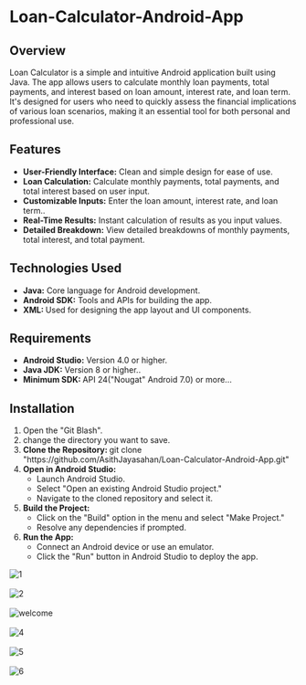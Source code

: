 # Loan-Calculator-Android-App

<h2>Overview</h2>
<p>Loan Calculator is a simple and intuitive Android application built using Java. The app allows users to calculate monthly loan payments, total payments, and interest based on loan amount, interest rate, and loan term. It's designed for users who need to quickly assess the financial implications of various loan scenarios, making it an essential tool for both personal and professional use.</p>

<h2>Features</h2>
<ul>
  <li><b>User-Friendly Interface:</b> Clean and simple design for ease of use.</li>
  <li><b>Loan Calculation:</b> Calculate monthly payments, total payments, and total interest based on user input.</li>
  <li><b>Customizable Inputs:</b> Enter the loan amount, interest rate, and loan term..</li>
  <li><b>Real-Time Results:</b> Instant calculation of results as you input values.</li>
  <li><b>Detailed Breakdown:</b> View detailed breakdowns of monthly payments, total interest, and total payment.</li>
</ul>

<h2>Technologies Used</h2>
<ul>
  <li><b>Java:</b> Core language for Android development.  </li>
  <li><b>Android SDK:</b> Tools and APIs for building the app.</li>
  <li><b>XML: </b> Used for designing the app layout and UI components.</li>
</ul>

<h2>Requirements</h2>
<ul>
  <li><b>Android Studio:</b> Version 4.0 or higher.</li>
  <li><b>Java JDK:</b> Version 8 or higher..</li>
  <li><b>Minimum SDK: </b> API 24("Nougat" Android 7.0) or more...</li>
</ul>


<h2>Installation</h2>

<ol>
  <li>Open the "Git Blash".
  <li>change the directory you want to save.</li>
  <li><b>Clone the Repository:  </b> git clone "https://github.com/AsithJayasahan/Loan-Calculator-Android-App.git"</li>
  <li><b>Open in Android Studio:</b>
      <ul>
        <li>Launch Android Studio.</li>
        <li>Select "Open an existing Android Studio project."</li>
      <li>Navigate to the cloned repository and select it.</li>
    </ul>
  </li>
  <li><b>Build the Project: </b>
  <ul>
    <li>Click on the "Build" option in the menu and select "Make Project."</li>
    <li>Resolve any dependencies if prompted.</li>
  </ul>
  </li>

  <li><b>Run the App: </b>
   <ul>
     <li>Connect an Android device or use an emulator.</li>
     <li>Click the "Run" button in Android Studio to deploy the app.</li>
   </ul>
  </li>
  
</ol>

![1](https://github.com/user-attachments/assets/344c43c6-ad8f-40d3-9f6b-2ae3c0222e3c)<br><br>
![2](https://github.com/user-attachments/assets/913ca636-dd56-45a7-b1bb-846e7c0f81df)<br><br>
![welcome](https://github.com/user-attachments/assets/7ac39dae-ece8-4632-a76c-afee7b083b1a)<br><br>
![4](https://github.com/user-attachments/assets/71a7dab0-58a2-44a1-8a8e-f3820f900b1d)<br><br>
![5](https://github.com/user-attachments/assets/93aaddd9-a1c6-4b15-84b9-8ec9363a7464)<br><br>
![6](https://github.com/user-attachments/assets/2da9a978-8b99-42a3-a0a7-6fe31e47184c)




